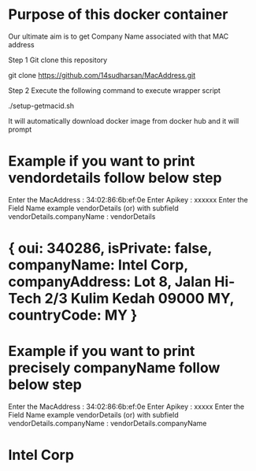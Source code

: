 # Purpose of this docker container
 
Our ultimate aim is to get Company Name associated with that MAC address

Step 1 Git clone this repository

git clone https://github.com/14sudharsan/MacAddress.git

Step 2 Execute the following command to execute wrapper script

./setup-getmacid.sh

It will automatically download docker image from docker hub and it will prompt 

# Example if you want to print vendordetails follow below step
 Enter the MacAddress : 34:02:86:6b:ef:0e
 Enter Apikey : xxxxxx
Enter the Field Name example vendorDetails (or)  with subfield vendorDetails.companyName : vendorDetails
# { oui: 340286, isPrivate: false, companyName: Intel Corp, companyAddress: Lot 8, Jalan Hi-Tech 2/3 Kulim Kedah 09000 MY, countryCode: MY }




# Example if you want to print precisely companyName follow below step
 Enter the MacAddress : 34:02:86:6b:ef:0e
 Enter Apikey : xxxxx
Enter the Field Name example vendorDetails (or)  with subfield vendorDetails.companyName : vendorDetails.companyName
# Intel Corp









